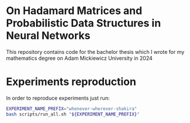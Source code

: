 # On Hadamard Matrices and Probabilistic Data Structures in Neural Networks
This repository contains code for the bachelor thesis which I wrote for my mathematics degree on Adam Mickiewicz University in 2024

# Experiments reproduction
In order to reproduce experiments just run:
```bash
EXPERIMENT_NAME_PREFIX="whenever-wherever-shakira"
bash scripts/run_all.sh "${EXPERIMENT_NAME_PREFIX}"
```
